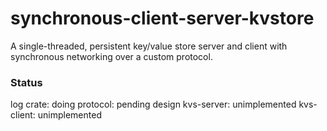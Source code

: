 # synchronous-client-server-kvstore
A single-threaded, persistent key/value store server and client with synchronous networking over a custom protocol.

### Status
log crate: doing
protocol: pending design
kvs-server: unimplemented
kvs-client: unimplemented
